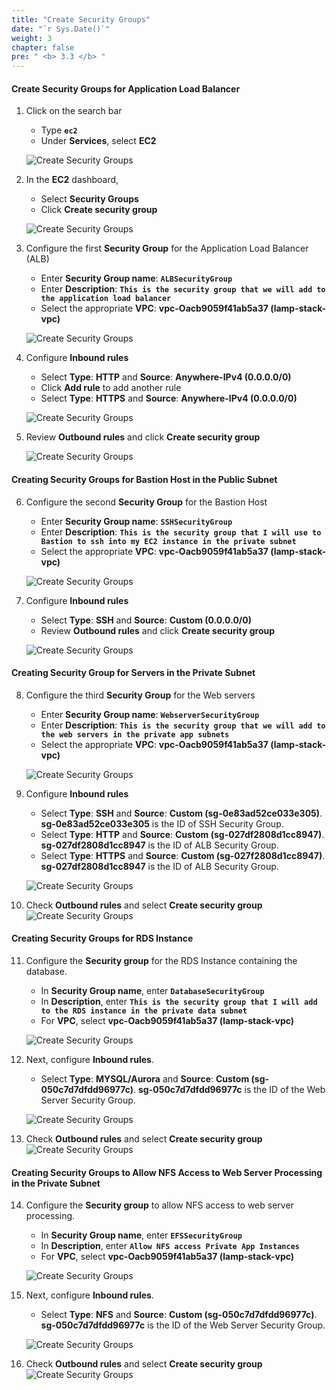 ```yaml
---
title: "Create Security Groups"
date: "`r Sys.Date()`"
weight: 3
chapter: false
pre: " <b> 3.3 </b> "
---
```


#### Create Security Groups for Application Load Balancer

1. Click on the search bar

   - Type **`ec2`**
   - Under **Services**, select **EC2**

   ![Create Security Groups](/workshop1-FCJ2024/images/3-CreateNATGWAndSG/3.3-CreateSecurityGroup/0001-createsg.png?featherlight=false&width=90pc)

2. In the **EC2** dashboard,

   - Select **Security Groups**
   - Click **Create security group**

   ![Create Security Groups](/workshop1-FCJ2024/images/3-CreateNATGWAndSG/3.3-CreateSecurityGroup/0002-createsg.png?featherlight=false&width=90pc)

3. Configure the first **Security Group** for the Application Load Balancer (ALB)

   - Enter **Security Group name**: **`ALBSecurityGroup`**
   - Enter **Description**: **`This is the security group that we will add to the application load balancer`**
   - Select the appropriate **VPC**: **vpc-Oacb9059f41ab5a37 (lamp-stack-vpc)**

   ![Create Security Groups](/workshop1-FCJ2024/images/3-CreateNATGWAndSG/3.3-CreateSecurityGroup/0003-createsg.png?featherlight=false&width=90pc)

4. Configure **Inbound rules**

   - Select **Type**: **HTTP** and **Source**: **Anywhere-IPv4 (0.0.0.0/0)**
   - Click **Add rule** to add another rule
   - Select **Type**: **HTTPS** and **Source**: **Anywhere-IPv4 (0.0.0.0/0)**

   ![Create Security Groups](/workshop1-FCJ2024/images/3-CreateNATGWAndSG/3.3-CreateSecurityGroup/0004-createsg.png?featherlight=false&width=90pc)

5. Review **Outbound rules** and click **Create security group**

   ![Create Security Groups](/workshop1-FCJ2024/images/3-CreateNATGWAndSG/3.3-CreateSecurityGroup/0005-createsg.png?featherlight=false&width=90pc)

#### Creating Security Groups for Bastion Host in the Public Subnet

6. Configure the second **Security Group** for the Bastion Host

   - Enter **Security Group name**: **`SSHSecurityGroup`**
   - Enter **Description**: **`This is the security group that I will use to Bastion to ssh into my EC2 instance in the private subnet`**
   - Select the appropriate **VPC**: **vpc-Oacb9059f41ab5a37 (lamp-stack-vpc)**

   ![Create Security Groups](/workshop1-FCJ2024/images/3-CreateNATGWAndSG/3.3-CreateSecurityGroup/0006-createsg.png?featherlight=false&width=90pc)

7. Configure **Inbound rules**

   - Select **Type**: **SSH** and **Source**: **Custom (0.0.0.0/0)**
   - Review **Outbound rules** and click **Create security group**

   ![Create Security Groups](/workshop1-FCJ2024/images/3-CreateNATGWAndSG/3.3-CreateSecurityGroup/0010-createsg.png?featherlight=false&width=90pc)

#### Creating Security Group for Servers in the Private Subnet

8. Configure the third **Security Group** for the Web servers

   - Enter **Security Group name**: **`WebserverSecurityGroup`**
   - Enter **Description**: **`This is the security group that we will add to the web servers in the private app subnets`**
   - Select the appropriate **VPC**: **vpc-Oacb9059f41ab5a37 (lamp-stack-vpc)**

   ![Create Security Groups](/workshop1-FCJ2024/images/3-CreateNATGWAndSG/3.3-CreateSecurityGroup/0008-createsg.png?featherlight=false&width=90pc)

9. Configure **Inbound rules**

   - Select **Type**: **SSH** and **Source**: **Custom (sg-0e83ad52ce033e305)**. **sg-0e83ad52ce033e305** is the ID of SSH Security Group.
   - Select **Type**: **HTTP** and **Source**: **Custom (sg-027df2808d1cc8947)**. **sg-027df2808d1cc8947** is the ID of ALB Security Group.
   - Select **Type**: **HTTPS** and **Source**: **Custom (sg-027f2808d1cc8947)**. **sg-027df2808d1cc8947** is the ID of ALB Security Group.

   ![Create Security Groups](/workshop1-FCJ2024/images/3-CreateNATGWAndSG/3.3-CreateSecurityGroup/0009-createsg.png?featherlight=false&width=90pc)

10. Check **Outbound rules** and select **Create security group**
    ![Create Security Groups](/workshop1-FCJ2024/images/3-CreateNATGWAndSG/3.3-CreateSecurityGroup/0010-createsg.png?featherlight=false&width=90pc)

#### Creating Security Groups for RDS Instance

11. Configure the **Security group** for the RDS Instance containing the database.

    - In **Security Group name**, enter **`DatabaseSecurityGroup`**
    - In **Description**, enter **`This is the security group that I will add to the RDS instance in the private data subnet`**
    - For **VPC**, select **vpc-Oacb9059f41ab5a37 (lamp-stack-vpc)**

    ![Create Security Groups](/workshop1-FCJ2024/images/3-CreateNATGWAndSG/3.3-CreateSecurityGroup/0011-createsg.png?featherlight=false&width=90pc)

12. Next, configure **Inbound rules**.

    - Select **Type**: **MYSQL/Aurora** and **Source**: **Custom (sg-050c7d7dfdd96977c)**. **sg-050c7d7dfdd96977c** is the ID of the Web Server Security Group.

    ![Create Security Groups](/workshop1-FCJ2024/images/3-CreateNATGWAndSG/3.3-CreateSecurityGroup/0012-createsg.png?featherlight=false&width=90pc)

13. Check **Outbound rules** and select **Create security group**
    ![Create Security Groups](/workshop1-FCJ2024/images/3-CreateNATGWAndSG/3.3-CreateSecurityGroup/0013-createsg.png?featherlight=false&width=90pc)

#### Creating Security Groups to Allow NFS Access to Web Server Processing in the Private Subnet

14. Configure the **Security group** to allow NFS access to web server processing.

    - In **Security Group name**, enter **`EFSSecurityGroup`**
    - In **Description**, enter **`Allow NFS access Private App Instances`**
    - For **VPC**, select **vpc-Oacb9059f41ab5a37 (lamp-stack-vpc)**

    ![Create Security Groups](/workshop1-FCJ2024/images/3-CreateNATGWAndSG/3.3-CreateSecurityGroup/0016-createsg.png?featherlight=false&width=90pc)

15. Next, configure **Inbound rules**.

    - Select **Type**: **NFS** and **Source**: **Custom (sg-050c7d7dfdd96977c)**. **sg-050c7d7dfdd96977c** is the ID of the Web Server Security Group.

    ![Create Security Groups](/workshop1-FCJ2024/images/3-CreateNATGWAndSG/3.3-CreateSecurityGroup/0017-createsg.png?featherlight=false&width=90pc)

16. Check **Outbound rules** and select **Create security group**
    ![Create Security Groups](/workshop1-FCJ2024/images/3-CreateNATGWAndSG/3.3-CreateSecurityGroup/0018-createsg.png?featherlight=false&width=90pc)
